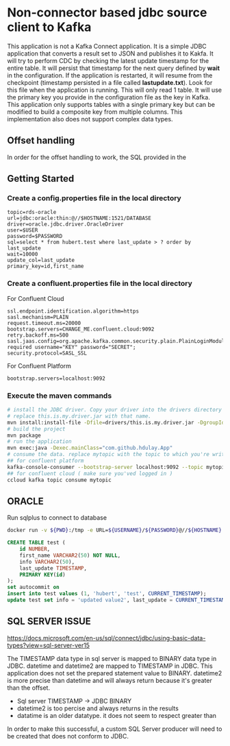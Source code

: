 # Non-connector based jdbc source client to Kafka

This application is not a Kafka Connect application. It is a simple JDBC application that converts a result set to JSON and publishes it to Kakfa. It will try to perform CDC by checking the latest update timestamp for the entire table. It will persist that timestamp for the next query defined by **wait** in the configuration. If the application is restarted, it will resume from the checkpoint (timestamp persisted in a file called **lastupdate.txt**). Look for this file when the application is running. This will only read 1 table. It will use the primary key you provide in the configuration file as the key in Kafka. This application only supports tables with a single primary key but can be modified to build a composite key from multiple columns. This implementation also does not support complex data types.

## Offset handling

In order for the offset handling to work, the SQL provided in the 

## Getting Started

### Create a config.properties file in the local directory

```properties
topic=rds-oracle
url=jdbc:oracle:thin:@//$HOSTNAME:1521/DATABASE
driver=oracle.jdbc.driver.OracleDriver
user=$USER
password=$PASSWORD
sql=select * from hubert.test where last_update > ? order by last_update
wait=10000
update_col=last_update
primary_key=id,first_name
```

### Create a confluent.properties file in the local directory

For Confluent Cloud

```properties
ssl.endpoint.identification.algorithm=https
sasl.mechanism=PLAIN
request.timeout.ms=20000
bootstrap.servers=CHANGE_ME.confluent.cloud:9092
retry.backoff.ms=500
sasl.jaas.config=org.apache.kafka.common.security.plain.PlainLoginModule required username="KEY" password="SECRET";
security.protocol=SASL_SSL
```

For Confluent Platform

```properties
bootstrap.servers=localhost:9092
```

### Execute the maven commands

```bash
# install the JDBC driver. Copy your driver into the drivers directory and 
# replace this.is.my.driver.jar with that name.
mvn install:install-file -Dfile=drivers/this.is.my.driver.jar -DgroupId=jdbc.source.kafka -DartifactId=not.a.connector -Dversion=1 -Dpackaging=jar
# build the project
mvn package
# run the application
mvn exec:java -Dexec.mainClass="com.github.hdulay.App"
# consume the data. replace mytopic with the topic to which you're writing
## for confluent platform
kafka-console-consumer --bootstrap-server localhost:9092 --topic mytopic --property print.key=true --property key.separator=":"
## for confluent cloud ( make sure you'ved logged in )
ccloud kafka topic consume mytopic
```

## ORACLE

Run sqlplus to connect to database

```bash
docker run -v ${PWD}:/tmp -e URL=${USERNAME}/${PASSWORD}@//${HOSTNAME}:1521/DATABASE -ti sflyr/sqlplus
```

```sql
CREATE TABLE test (
    id NUMBER,
    first_name VARCHAR2(50) NOT NULL,
    info VARCHAR2(50),
    last_update TIMESTAMP,
    PRIMARY KEY(id)
);  
set autocommit on
insert into test values (1, 'hubert', 'test', CURRENT_TIMESTAMP);
update test set info = 'updated value2', last_update = CURRENT_TIMESTAMP where id = 1;
```

## SQL SERVER ISSUE

https://docs.microsoft.com/en-us/sql/connect/jdbc/using-basic-data-types?view=sql-server-ver15

The TIMESTAMP data type in sql server is mapped to BINARY data type in JDBC. datetime and datetime2 are mapped to TIMESTAMP in JDBC. This application does not set the prepared statement value to BINARY. datetime2 is more precise than datetime and will always return because it's greater than the offset.

* Sql server TIMESTAMP -> JDBC BINARY
* datetime2 is too percise and always returns in the results
* datatime is an older datatype. it does not seem to respect greater than

In order to make this successful, a custom SQL Server producer will need to be created that does not conform to JDBC.
